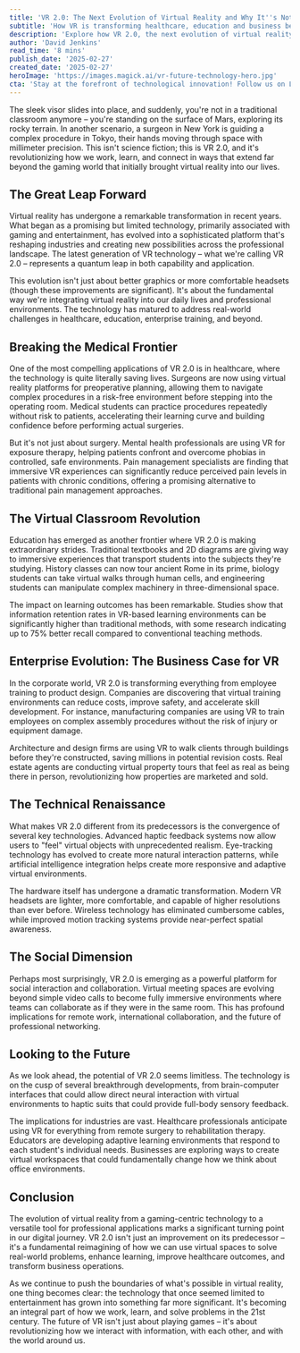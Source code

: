 ```yaml
---
title: 'VR 2.0: The Next Evolution of Virtual Reality and Why It''s Not Just for Gamers Anymore'
subtitle: 'How VR is transforming healthcare, education and business beyond gaming'
description: 'Explore how VR 2.0, the next evolution of virtual reality, revolutionizes industries beyond gaming. Discover how it transforms healthcare, education, and business with immersive experiences, improved hardware, and technology integration.'
author: 'David Jenkins'
read_time: '8 mins'
publish_date: '2025-02-27'
created_date: '2025-02-27'
heroImage: 'https://images.magick.ai/vr-future-technology-hero.jpg'
cta: 'Stay at the forefront of technological innovation! Follow us on LinkedIn for the latest updates on VR 2.0 and other groundbreaking developments reshaping our digital future.'
---
```


The sleek visor slides into place, and suddenly, you're not in a traditional classroom anymore – you're standing on the surface of Mars, exploring its rocky terrain. In another scenario, a surgeon in New York is guiding a complex procedure in Tokyo, their hands moving through space with millimeter precision. This isn't science fiction; this is VR 2.0, and it's revolutionizing how we work, learn, and connect in ways that extend far beyond the gaming world that initially brought virtual reality into our lives.

## The Great Leap Forward

Virtual reality has undergone a remarkable transformation in recent years. What began as a promising but limited technology, primarily associated with gaming and entertainment, has evolved into a sophisticated platform that's reshaping industries and creating new possibilities across the professional landscape. The latest generation of VR technology – what we're calling VR 2.0 – represents a quantum leap in both capability and application.

This evolution isn't just about better graphics or more comfortable headsets (though these improvements are significant). It's about the fundamental way we're integrating virtual reality into our daily lives and professional environments. The technology has matured to address real-world challenges in healthcare, education, enterprise training, and beyond.

## Breaking the Medical Frontier

One of the most compelling applications of VR 2.0 is in healthcare, where the technology is quite literally saving lives. Surgeons are now using virtual reality platforms for preoperative planning, allowing them to navigate complex procedures in a risk-free environment before stepping into the operating room. Medical students can practice procedures repeatedly without risk to patients, accelerating their learning curve and building confidence before performing actual surgeries.

But it's not just about surgery. Mental health professionals are using VR for exposure therapy, helping patients confront and overcome phobias in controlled, safe environments. Pain management specialists are finding that immersive VR experiences can significantly reduce perceived pain levels in patients with chronic conditions, offering a promising alternative to traditional pain management approaches.

## The Virtual Classroom Revolution

Education has emerged as another frontier where VR 2.0 is making extraordinary strides. Traditional textbooks and 2D diagrams are giving way to immersive experiences that transport students into the subjects they're studying. History classes can now tour ancient Rome in its prime, biology students can take virtual walks through human cells, and engineering students can manipulate complex machinery in three-dimensional space.

The impact on learning outcomes has been remarkable. Studies show that information retention rates in VR-based learning environments can be significantly higher than traditional methods, with some research indicating up to 75% better recall compared to conventional teaching methods.

## Enterprise Evolution: The Business Case for VR

In the corporate world, VR 2.0 is transforming everything from employee training to product design. Companies are discovering that virtual training environments can reduce costs, improve safety, and accelerate skill development. For instance, manufacturing companies are using VR to train employees on complex assembly procedures without the risk of injury or equipment damage.

Architecture and design firms are using VR to walk clients through buildings before they're constructed, saving millions in potential revision costs. Real estate agents are conducting virtual property tours that feel as real as being there in person, revolutionizing how properties are marketed and sold.

## The Technical Renaissance

What makes VR 2.0 different from its predecessors is the convergence of several key technologies. Advanced haptic feedback systems now allow users to "feel" virtual objects with unprecedented realism. Eye-tracking technology has evolved to create more natural interaction patterns, while artificial intelligence integration helps create more responsive and adaptive virtual environments.

The hardware itself has undergone a dramatic transformation. Modern VR headsets are lighter, more comfortable, and capable of higher resolutions than ever before. Wireless technology has eliminated cumbersome cables, while improved motion tracking systems provide near-perfect spatial awareness.

## The Social Dimension

Perhaps most surprisingly, VR 2.0 is emerging as a powerful platform for social interaction and collaboration. Virtual meeting spaces are evolving beyond simple video calls to become fully immersive environments where teams can collaborate as if they were in the same room. This has profound implications for remote work, international collaboration, and the future of professional networking.

## Looking to the Future

As we look ahead, the potential of VR 2.0 seems limitless. The technology is on the cusp of several breakthrough developments, from brain-computer interfaces that could allow direct neural interaction with virtual environments to haptic suits that could provide full-body sensory feedback.

The implications for industries are vast. Healthcare professionals anticipate using VR for everything from remote surgery to rehabilitation therapy. Educators are developing adaptive learning environments that respond to each student's individual needs. Businesses are exploring ways to create virtual workspaces that could fundamentally change how we think about office environments.

## Conclusion

The evolution of virtual reality from a gaming-centric technology to a versatile tool for professional applications marks a significant turning point in our digital journey. VR 2.0 isn't just an improvement on its predecessor – it's a fundamental reimagining of how we can use virtual spaces to solve real-world problems, enhance learning, improve healthcare outcomes, and transform business operations.

As we continue to push the boundaries of what's possible in virtual reality, one thing becomes clear: the technology that once seemed limited to entertainment has grown into something far more significant. It's becoming an integral part of how we work, learn, and solve problems in the 21st century. The future of VR isn't just about playing games – it's about revolutionizing how we interact with information, with each other, and with the world around us.